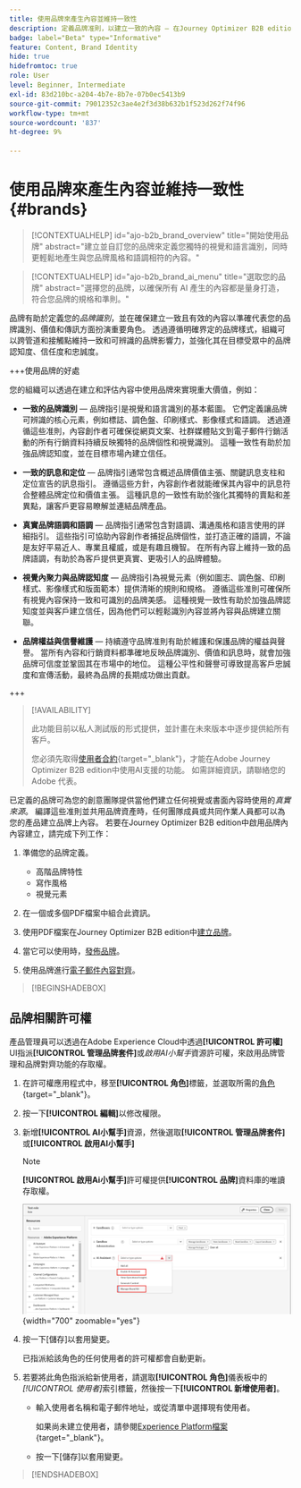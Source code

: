 ```yaml
---
title: 使用品牌來產生內容並維持一致性
description: 定義品牌准則，以建立一致的內容 — 在Journey Optimizer B2B edition中維持視覺識別、訊息一致性和真實的聲音。
badge: label="Beta" type="Informative"
feature: Content, Brand Identity
hide: true
hidefromtoc: true
role: User
level: Beginner, Intermediate
exl-id: 83d210bc-a204-4b7e-8b7e-07b0ec5413b9
source-git-commit: 79012352c3ae4e2f3d38b632b1f523d262f74f96
workflow-type: tm+mt
source-wordcount: '837'
ht-degree: 9%

---
```


# 使用品牌來產生內容並維持一致性 {#brands}

>[!CONTEXTUALHELP]
>id="ajo-b2b_brand_overview"
>title="開始使用品牌"
>abstract="建立並自訂您的品牌來定義您獨特的視覺和語言識別，同時更輕鬆地產生與您品牌風格和語調相符的內容。"

>[!CONTEXTUALHELP]
>id="ajo-b2b_brand_ai_menu"
>title="選取您的品牌"
>abstract="選擇您的品牌，以確保所有 AI 產生的內容都是量身打造，符合您品牌的規格和準則。"

品牌有助於定義您的&#x200B;_品牌識別_，並在確保建立一致且有效的內容以準確代表您的品牌識別、價值和傳訊方面扮演重要角色。 透過遵循明確界定的品牌樣式，組織可以跨管道和接觸點維持一致和可辨識的品牌影響力，並強化其在目標受眾中的品牌認知度、信任度和忠誠度。

+++使用品牌的好處

您的組織可以透過在建立和評估內容中使用品牌來實現重大價值，例如：

* **一致的品牌識別** — 品牌指引是視覺和語言識別的基本藍圖。 它們定義讓品牌可辨識的核心元素，例如標誌、調色盤、印刷樣式、影像樣式和語調。 透過遵循這些准則，內容創作者可確保從網頁文案、社群媒體貼文到電子郵件行銷活動的所有行銷資料持續反映獨特的品牌個性和視覺識別。 這種一致性有助於加強品牌認知度，並在目標市場內建立信任。

* **一致的訊息和定位** — 品牌指引通常包含概述品牌價值主張、關鍵訊息支柱和定位宣告的訊息指引。 遵循這些方針，內容創作者就能確保其內容中的訊息符合整體品牌定位和價值主張。 這種訊息的一致性有助於強化其獨特的賣點和差異點，讓客戶更容易瞭解並連結品牌產品。

* **真實品牌語調和語調** — 品牌指引通常包含對語調、溝通風格和語言使用的詳細指引。 這些指引可協助內容創作者捕捉品牌個性，並打造正確的語調，不論是友好平易近人、專業且權威，或是有趣且機智。 在所有內容上維持一致的品牌語調，有助於為客戶提供更真實、更吸引人的品牌體驗。

* **視覺內聚力與品牌認知度** — 品牌指引為視覺元素（例如圖志、調色盤、印刷樣式、影像樣式和版面範本）提供清晰的規則和規格。 遵循這些准則可確保所有視覺內容保持一致和可識別的品牌美感。 這種視覺一致性有助於加強品牌認知度並與客戶建立信任，因為他們可以輕鬆識別內容並將內容與品牌建立關聯。

* **品牌權益與信譽維護** — 持續遵守品牌准則有助於維護和保護品牌的權益與聲譽。 當所有內容和行銷資料都準確地反映品牌識別、價值和訊息時，就會加強品牌可信度並鞏固其在市場中的地位。 這種公平性和聲譽可導致提高客戶忠誠度和宣傳活動，最終為品牌的長期成功做出貢獻。

+++

>[!AVAILABILITY]
>
>此功能目前以私人測試版的形式提供，並計畫在未來版本中逐步提供給所有客戶。
>
>您必須先取得[使用者合約](https://www.adobe.com/tw/legal/licenses-terms/adobe-dx-gen-ai-user-guidelines.html){target="_blank"}，才能在Adobe Journey Optimizer B2B edition中使用AI支援的功能。 如需詳細資訊，請聯絡您的 Adobe 代表。

已定義的品牌可為您的創意團隊提供當他們建立任何視覺或書面內容時使用的&#x200B;_真實來源_。 編譯這些准則並共用品牌資產時，任何團隊成員或共同作業人員都可以為您的產品建立品牌上內容。 若要在Journey Optimizer B2B edition中啟用品牌內內容建立，請完成下列工作：

1. 準備您的品牌定義。

   * 高階品牌特性
   * 寫作風格
   * 視覺元素

1. 在一個或多個PDF檔案中組合此資訊。

1. 使用PDF檔案在Journey Optimizer B2B edition中[建立品牌](./brands-manage-create.md#create-and-define-a-brand)。

1. 當它可以使用時，[發佈品牌](./brands-manage-create.md#publish-the-brand)。

1. 使用品牌進行[電子郵件內容對齊](./brand-alignment.md)。
<!-- 
1. Use the brand to generate content. -->

>[!BEGINSHADEBOX]

## 品牌相關許可權

產品管理員可以透過在Adobe Experience Cloud中透過&#x200B;**[!UICONTROL 許可權]** UI指派&#x200B;**[!UICONTROL 管理品牌套件]**&#x200B;或&#x200B;_啟用AI小幫手_&#x200B;資源許可權，來啟用品牌管理和品牌對齊功能的存取權。

1. 在許可權應用程式中，移至&#x200B;**[!UICONTROL 角色]**&#x200B;標籤，並選取所需的[角色](https://experienceleague.adobe.com/zh-hant/docs/experience-platform/access-control/abac/permissions-ui/roles){target="_blank"}。

1. 按一下&#x200B;**[!UICONTROL 編輯]**&#x200B;以修改權限。

1. 新增&#x200B;**[!UICONTROL AI小幫手]**&#x200B;資源，然後選取&#x200B;**[!UICONTROL 管理品牌套件]**&#x200B;或&#x200B;**[!UICONTROL 啟用AI小幫手]**

   >[!NOTE]
   >
   >**[!UICONTROL 啟用Ai小幫手]**&#x200B;許可權提供&#x200B;**[!UICONTROL 品牌]**&#x200B;資料庫的唯讀存取權。

   ![為品牌存取新增AI助理許可權](./assets/brands-aep-permissions.png){width="700" zoomable="yes"}

1. 按一下[儲存]以套用變更。**&#x200B;**

   已指派給該角色的任何使用者的許可權都會自動更新。

1. 若要將此角色指派給新使用者，請選取&#x200B;**[!UICONTROL 角色]**&#x200B;儀表板中的&#x200B;_[!UICONTROL 使用者]_&#x200B;索引標籤，然後按一下&#x200B;**[!UICONTROL 新增使用者]**。

   * 輸入使用者名稱和電子郵件地址，或從清單中選擇現有使用者。

     如果尚未建立使用者，請參閱[Experience Platform檔案](https://experienceleague.adobe.com/zh-hant/docs/experience-platform/access-control/abac/permissions-ui/users){target="_blank"}。

   * 按一下[儲存]以套用變更。**&#x200B;**

>[!ENDSHADEBOX]
